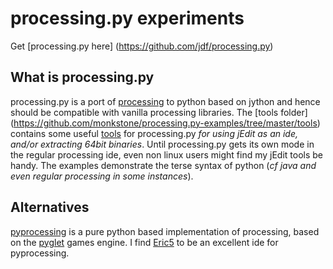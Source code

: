 # processing.py experiments #

Get [processing.py here] (https://github.com/jdf/processing.py)

## What is processing.py ##

processing.py is a port of [processing](http://processing.org) to python based on jython and hence should be compatible with vanilla processing libraries. The [tools folder] (https://github.com/monkstone/processing.py-examples/tree/master/tools) contains some useful [tools](https://github.com/monkstone/processing.py-examples/downloads) for processing.py _for using jEdit as an ide, and/or extracting 64bit binaries_. Until processing.py gets its own mode in the regular processing ide, even non linux users might find my jEdit tools be handy.  The examples demonstrate the terse syntax of python (_cf java and even regular processing in some instances_).

## Alternatives ##

[pyprocessing](http://code.google.com/p/pyprocessing/) is a pure python based implementation of processing, based on the [pyglet](http://www.pyglet.org/) games engine. I find [Eric5](http://eric-ide.python-projects.org/eric-download.html) to be an excellent ide for pyprocessing.

